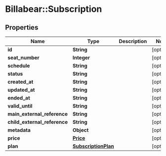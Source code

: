 # Billabear::Subscription

## Properties
Name | Type | Description | Notes
------------ | ------------- | ------------- | -------------
**id** | **String** |  | [optional] 
**seat_number** | **Integer** |  | [optional] 
**schedule** | **String** |  | [optional] 
**status** | **String** |  | [optional] 
**created_at** | **String** |  | [optional] 
**updated_at** | **String** |  | [optional] 
**ended_at** | **String** |  | [optional] 
**valid_until** | **String** |  | [optional] 
**main_external_reference** | **String** |  | [optional] 
**child_external_reference** | **String** |  | [optional] 
**metadata** | **Object** |  | [optional] 
**price** | [**Price**](Price.md) |  | [optional] 
**plan** | [**SubscriptionPlan**](SubscriptionPlan.md) |  | [optional] 

